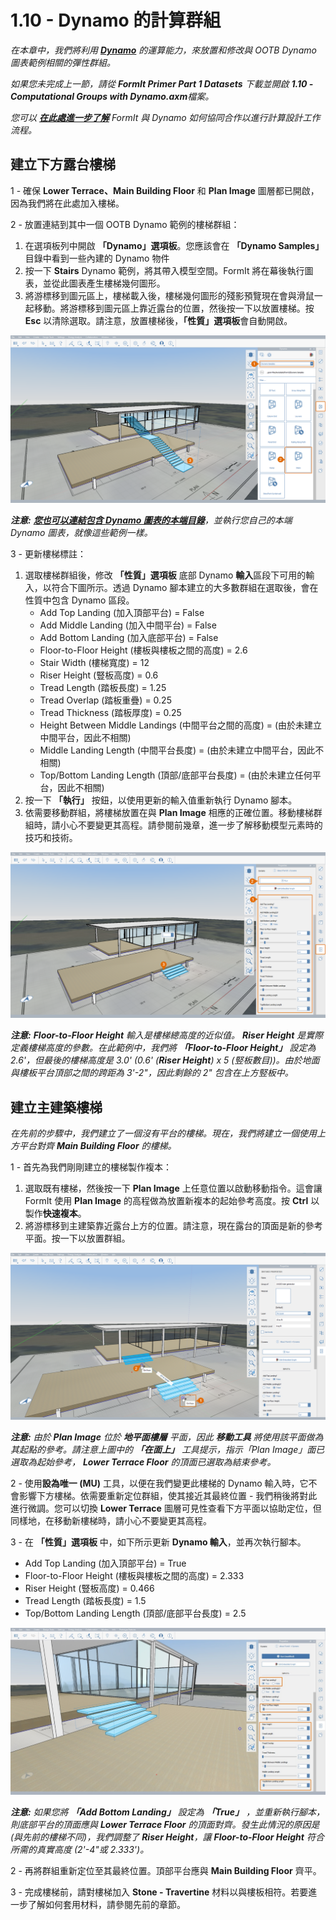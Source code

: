 # 1.10 - Dynamo 的計算群組

_在本章中，我們將利用_ [_**Dynamo**_](http://dynamobim.org) _的運算能力，來放置和修改與 OOTB Dynamo 圖表範例相關的彈性群組。_

_如果您未完成上一節，請從_ _**FormIt Primer Part 1 Datasets**_ _下載並開啟_ _**1.10 - Computational Groups with Dynamo.axm**檔案。_

_您可以_ [_**在此處進一步了解**_](http://formit.autodesk.com/page/formit-dynamo) _FormIt 與 Dynamo 如何協同合作以進行計算設計工作流程。_

## **建立下方露台樓梯**

1 - 確保 **Lower Terrace、Main Building Floor** 和 **Plan Image** 圖層都已開啟，因為我們將在此處加入樓梯。

2 - 放置連結到其中一個 OOTB Dynamo 範例的樓梯群組：

1. 在選項板列中開啟 **「Dynamo」選項板**。您應該會在 **「Dynamo Samples」** 目錄中看到一些內建的 Dynamo 物件
2. 按一下 **Stairs** Dynamo 範例，將其帶入模型空間。FormIt 將在幕後執行圖表，並從此圖表產生樓梯幾何圖形。
3. 將游標移到圖元區上，樓梯載入後，樓梯幾何圖形的殘影預覽現在會與滑鼠一起移動。將游標移到圖元區上靠近露台的位置，然後按一下以放置樓梯。按 **Esc** 以清除選取。請注意，放置樓梯後，**「性質」選項板**會自動開啟。

![](<../../.gitbook/assets/0 (15) (1).png>)

_**注意:**_ [_**您也可以連結包含 Dynamo 圖表的本端目錄**_](https://formit.autodesk.com/page/formit-dynamo#dynamo-getting-started)_，並執行您自己的本端 Dynamo 圖表，就像這些範例一樣。_

3 - 更新樓梯標註：

1. 選取樓梯群組後，修改 **「性質」選項板** 底部 Dynamo **輸入**區段下可用的輸入，以符合下圖所示。透過 Dynamo 腳本建立的大多數群組在選取後，會在性質中包含 Dynamo 區段。
   * Add Top Landing (加入頂部平台) = False
   * Add Middle Landing (加入中間平台) = False
   * Add Bottom Landing (加入底部平台) = False
   * Floor-to-Floor Height (樓板與樓板之間的高度) = 2.6
   * Stair Width (樓梯寬度) = 12
   * Riser Height (豎板高度) = 0.6
   * Tread Length (踏板長度) = 1.25
   * Tread Overlap (踏板重疊) = 0.25
   * Tread Thickness (踏板厚度) = 0.25
   * Height Between Middle Landings (中間平台之間的高度) = (由於未建立中間平台，因此不相關)
   * Middle Landing Length (中間平台長度) = (由於未建立中間平台，因此不相關)
   * Top/Bottom Landing Length (頂部/底部平台長度) = (由於未建立任何平台，因此不相關)
2. 按一下 **「執行」** 按鈕，以使用更新的輸入值重新執行 Dynamo 腳本。
3. 依需要移動群組，將樓梯放置在與 **Plan Image** 相應的正確位置。移動樓梯群組時，請小心不要變更其高程。請參閱前幾章，進一步了解移動模型元素時的技巧和技術。

![](<../../.gitbook/assets/1 (11).png>)

_**注意:**_ _**Floor-to-Floor Height**_ _輸入是樓梯總高度的近似值。_ _**Riser Height**_ _是實際定義樓梯高度的參數。在此範例中，我們將_ _**「Floor-to-Floor Height」**_ _設定為 2.6'，但最後的樓梯高度是 3.0' (0.6' (**Riser Height**) x 5 (竪板數目))。由於地面與樓板平台頂部之間的跨距為 3'-2"，因此剩餘的 2" 包含在上方竪板中。_

## **建立主建築樓梯**

_在先前的步驟中，我們建立了一個沒有平台的樓梯。現在，我們將建立一個使用上方平台對齊_ _**Main Building Floor** 的樓梯。_

1 - 首先為我們剛剛建立的樓梯製作複本：

1. 選取既有樓梯，然後按一下 **Plan Image** 上任意位置以啟動移動指令。這會讓 FormIt 使用 **Plan Image** 的高程做為放置新複本的起始參考高度。按 **Ctrl** 以製作**快速複本**。
2. 將游標移到主建築靠近露台上方的位置。請注意，現在露台的頂面是新的參考平面。按一下以放置群組。

![](<../../.gitbook/assets/2 (9) (1).png>)

_**注意:**_ _由於_ _**Plan Image**_ _位於_ _**地平面樓層**_ _平面，因此_ _**移動工具**_ _將使用該平面做為其起點的參考。請注意上圖中的_ _**「在面上」**_ _工具提示，指示「Plan Image」面已選取為起始參考，_ _**Lower Terrace Floor**_ _的頂面已選取為結束參考。_

2 - 使用**設為唯一 (MU)** 工具，以便在我們變更此樓梯的 Dynamo 輸入時，它不會影響下方樓梯。依需要重新定位群組，使其接近其最終位置 - 我們稍後將對此進行微調。您可以切換 **Lower Terrace** 圖層可見性查看下方平面以協助定位，但同樣地，在移動新樓梯時，請小心不要變更其高程。

3 - 在 **「性質」選項板** 中，如下所示更新 **Dynamo 輸入**，並再次執行腳本。

* Add Top Landing (加入頂部平台) = True
* Floor-to-Floor Height (樓板與樓板之間的高度) = 2.333
* Riser Height (豎板高度) = 0.466
* Tread Length (踏板長度) = 1.5
* Top/Bottom Landing Length (頂部/底部平台長度) = 2.5

![](<../../.gitbook/assets/3 (1).jpeg>)

_**注意:**_ _如果您將_ _**「Add Bottom Landing」**_ _設定為_ _**「True」**_ _，並重新執行腳本，則底部平台的頂面應與_ _**Lower Terrace Floor** 的頂面對齊。發生此情況的原因是 (與先前的樓梯不同)，我們調整了 __**Riser Height**__，讓 __**Floor-to-Floor Height**__ 符合所需的真實高度 (2'-4"或 2.333')。_

2 - 再將群組重新定位至其最終位置。頂部平台應與 **Main Building Floor** 齊平。

3 - 完成樓梯前，請對樓梯加入 **Stone - Travertine** 材料以與樓板相符。若要進一步了解如何套用材料，請參閱先前的章節。
